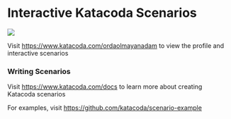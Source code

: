 # Interactive Katacoda Scenarios

[![](http://shields.katacoda.com/katacoda/ordaolmayanadam/count.svg)](https://www.katacoda.com/ordaolmayanadam "Get your profile on Katacoda.com")

Visit https://www.katacoda.com/ordaolmayanadam to view the profile and interactive scenarios

### Writing Scenarios
Visit https://www.katacoda.com/docs to learn more about creating Katacoda scenarios

For examples, visit https://github.com/katacoda/scenario-example
